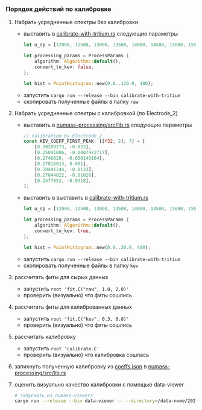 ### Порядок действий по калибровке
1. Набрать усредненные спектры без калибровки
    - выставить в [calibrate-with-tritium.rs](https://bitbucket.org/Kapot/tqdc-controller-rust/src/new-tqdc/analysis/src/bin/calibrate-with-tritium.rs) следующие параметры
        ```RUST
        let u_sp = [12000, 12500, 13000, 13500, 14000, 14500, 15000, 15500, 16000, 16500, 17000];
 
        let processing_params = ProcessParams {
            algorithm: Algorithm::default(),
            convert_to_kev: false,
        };

        let hist = PointHistogram::new(0.0..120.0, 480);
        ```
    - запустить `cargo run --release --bin calibrate-with-tritium`
    - скопировать полученные файлы в папку `raw`

2. Набрать усредненные спектры с калибровкой (по Electrode_2)
    - выставить в [numass-processing/src/lib.rs](https://bitbucket.org/Kapot/numass-processing/src/master/src/lib.rs) следующие параметры
        ```RUST
        // calibration by Electrode_2
        const KEV_COEFF_FIRST_PEAK: [[f32; 2]; 7] = [
            [0.30209273, -0.022],
            [0.25891086, -0.0007972717],
            [0.2746626, -0.036146164],
            [0.27816013, 0.081],
            [0.28441244, -0.0133],
            [0.27044022, -0.01026],
            [0.2477852, -0.0318],
        ];
        ```
    - выставить в выставить в [calibrate-with-tritium.rs](https://bitbucket.org/Kapot/tqdc-controller-rust/src/new-tqdc/analysis/src/bin/calibrate-with-tritium.rs)
        ```RUST
        let u_sp = [12000, 12500, 13000, 13500, 14000, 14500, 15000, 15500, 16000, 16500, 17000];

        let processing_params = ProcessParams {
            algorithm: Algorithm::default(),
            convert_to_kev: true,
        };

        let hist = PointHistogram::new(0.0..20.0, 400);
        ```
    - запустить `cargo run --release --bin calibrate-with-tritium`
    - скопировать полученные файлы в папку `kev`
3. рассчитать фиты для сырых данных
    - запустить `root 'fit.C("raw", 1.0, 2.0)'`
    - проверить (визуально) что фиты сошлись
4. рассчитать фиты для калиброванных данных
    - запустить `root 'fit.C("kev", 0.3, 0.8)'`
    - проверить (визуально) что фиты сошлись
5. рассчитать калибровку
    - запустить `root 'calibrate.C'`
    - проверить (визуально) что калибровка сошлась
6. запихнуть полученную калибровку из [coeffs.json](./output/coeffs.json) в [numass-processing/src/lib.rs](https://bitbucket.org/Kapot/numass-processing/src/master/src/lib.rs)
7. оценить визуально качество калибровки с помощью data-viewer
    ```BASH
    # запускать из numass-viewers
    cargo run --release --bin data-viewer -- --directory=/data-nvme/2023_03/
    ```